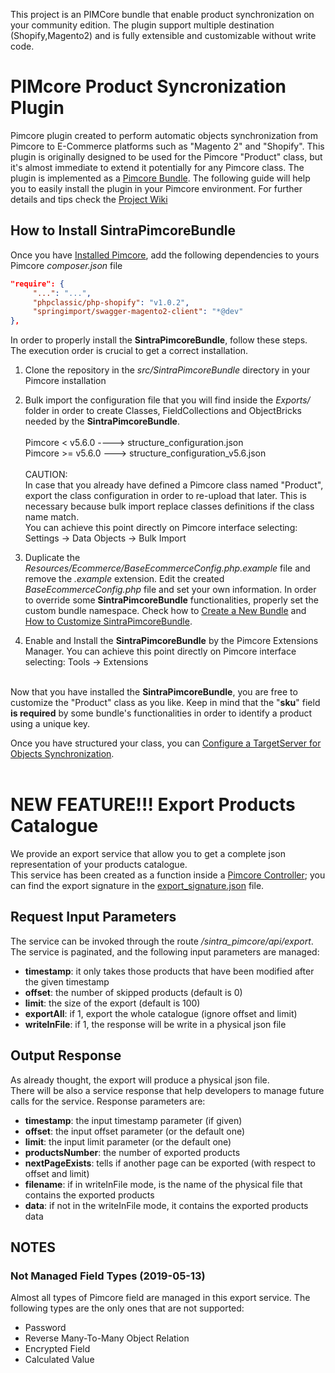 

This project is an PIMCore bundle that enable product synchronization on your community edition. 
The plugin support multiple destination (Shopify,Magento2) and is fully extensible and customizable without write code. 


# PIMcore Product Syncronization Plugin
Pimcore plugin created to perform automatic objects synchronization from Pimcore to E-Commerce platforms such as "Magento 2" and "Shopify".
This plugin is originally designed to be used for the Pimcore "Product" class, but it's almost immediate to extend it potentially for any Pimcore class.
The plugin is implemented as a [Pimcore Bundle](https://pimcore.com/docs/5.x/Development_Documentation/Extending_Pimcore/Bundle_Developers_Guide/index.html). The following guide will help you to easily install the plugin in your Pimcore environment. For further details and tips check the [Project Wiki](https://github.com/Sintraconsulting/pimcore-product-sync-plugin/wiki)


## How to Install SintraPimcoreBundle

Once you have [Installed Pimcore](https://github.com/Sintraconsulting/pimcore-product-sync-plugin/wiki/Pimcore-Installation-Best-Practices), add the following dependencies to yours Pimcore _composer.json_ file 
``` json
"require": {
     "...": "...",
     "phpclassic/php-shopify": "v1.0.2",
     "springimport/swagger-magento2-client": "*@dev"
},
```
In order to properly install the **SintraPimcoreBundle**, follow these steps. The execution order is crucial to get a correct installation.

1. Clone the repository in the _src/SintraPimcoreBundle_ directory in your Pimcore installation

1. Bulk import the configuration file that you will find inside the _Exports/_ folder in order to create Classes, FieldCollections and ObjectBricks needed  by the **SintraPimcoreBundle**.<br><br>
Pimcore < v5.6.0 ----> structure_configuration.json<br>
Pimcore >= v5.6.0 ---> structure_configuration_v5.6.json<br><br>
CAUTION:<br>In case that you already have defined a Pimcore class named "Product", export the class configuration in order to re-upload that later. This is necessary because bulk import replace classes definitions if the class name match. <br>
You can achieve this point directly on Pimcore interface selecting:
Settings -> Data Objects -> Bulk Import 

1. Duplicate the _Resources/Ecommerce/BaseEcommerceConfig.php.example_ file and remove the _.example_ extension.
Edit the created _BaseEcommerceConfig.php_ file and set your own information.
In order to override some **SintraPimcoreBundle** functionalities, properly set the custom bundle namespace.
Check how to [Create a New Bundle](https://github.com/Sintraconsulting/pimcore-product-sync-plugin/wiki/Create-a-New-Bundle-(Plugin)) and [How to Customize SintraPimcoreBundle](https://github.com/Sintraconsulting/pimcore-product-sync-plugin/wiki/How-to-Customize-SintraPimcoreBundle).

1. Enable and Install the **SintraPimcoreBundle** by the Pimcore Extensions Manager.
You can achieve this point directly on Pimcore interface selecting:
Tools -> Extensions

<br>Now that you have installed the **SintraPimcoreBundle**, you are free to customize the "Product" class as you like. Keep in mind that the "**sku**" field **is required** by some bundle's functionalities in order to identify a product using a unique key.

Once you have structured your class, you can [Configure a TargetServer for Objects Synchronization](https://github.com/Sintraconsulting/pimcore-product-sync-plugin/wiki/Configure-a-TargetServer-for-Objects-Synchronization).
<br><br>
# NEW FEATURE!!! Export Products Catalogue

We provide an export service that allow you to get a complete json representation of your products catalogue.<br>
This service has been created as a function inside a [Pimcore Controller](https://pimcore.com/docs/5.x/Development_Documentation/MVC/Controller.html); you can find the export signature in the [export_signature.json](https://github.com/Sintraconsulting/pimcore-product-sync-plugin/blob/master/export_signature.json) file.

## Request Input Parameters

The service can be invoked through the route _/sintra_pimcore/api/export_.<br>
The service is paginated, and the following input parameters are managed:

* **timestamp**: it only takes those products that have been modified after the given timestamp
* **offset**: the number of skipped products (default is 0)
* **limit**: the size of the export (default is 100)
* **exportAll**: if 1, export the whole catalogue (ignore offset and limit)
* **writeInFile**: if 1, the response will be write in a physical json file

## Output Response

As already thought, the export will produce a physical json file.<br>
There will be also a service response that help developers to manage future calls for the service. Response parameters are:

* **timestamp**: the input timestamp parameter (if given)
* **offset**: the input offset parameter (or the default one)
* **limit**: the input limit parameter (or the default one)
* **productsNumber**: the number of exported products
* **nextPageExists**: tells if another page can be exported (with respect to offset and limit)
* **filename**: if in writeInFile mode, is the name of the physical file that contains the exported products
* **data**: if not in the writeInFile mode, it contains the exported products data

## NOTES
### Not Managed Field Types (2019-05-13)

Almost all types of Pimcore field are managed in this export service. The following types are the only ones that are not supported:

* Password
* Reverse Many-To-Many Object Relation
* Encrypted Field
* Calculated Value

